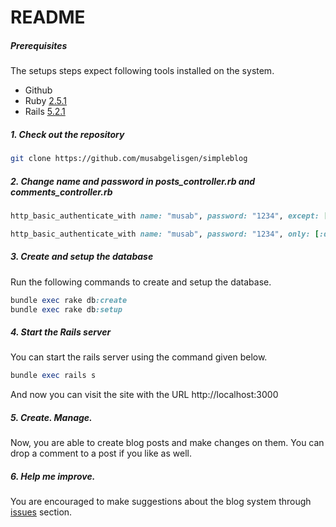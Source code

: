 # README

##### Prerequisites

The setups steps expect following tools installed on the system.

- Github
- Ruby [2.5.1](https://github.com/musabgelisgen/simpleblog/blob/master/.ruby-version)
- Rails [5.2.1](https://github.com/musabgelisgen/simpleblog/blob/master/Gemfile)

##### 1. Check out the repository

```bash
git clone https://github.com/musabgelisgen/simpleblog
```

##### 2. Change name and password in posts_controller.rb and comments_controller.rb

```ruby
http_basic_authenticate_with name: "musab", password: "1234", except: [:index, :show]
```
```ruby
http_basic_authenticate_with name: "musab", password: "1234", only: [:destroy]
```

##### 3. Create and setup the database

Run the following commands to create and setup the database.

```ruby
bundle exec rake db:create
bundle exec rake db:setup
```

##### 4. Start the Rails server

You can start the rails server using the command given below.

```ruby
bundle exec rails s
```

And now you can visit the site with the URL http://localhost:3000

##### 5. Create. Manage. 

Now, you are able to create blog posts and make changes on them. You can drop a comment to a post if you like as well.

##### 6. Help me improve.

You are encouraged to make suggestions about the blog system through [issues](https://github.com/musabgelisgen/simpleblog/issues) section.

